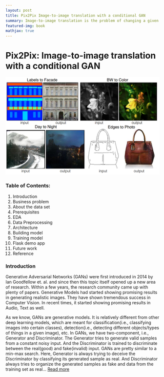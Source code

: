 ```yaml
---
layout: post
title: Pix2Pix Image-to-image translation with a conditional GAN
summary: Image-to-image translation is the problem of changing a given image in a specific or controlled way and the aim is to develop a general-purpose solution to image-to-image translation problems.
featured-img: book
mathjax: true
---
```


# Pix2Pix: Image-to-image translation with a conditional GAN

<img src='assets/img/posts/blog.png' />

### Table of Contents:

1. Introduction
2. Business problem
3. About the data set
4. Prerequisites
5. EDA
6. Data Preprocessing
7. Architecture
8. Building model
9. Training model
10. Flask demo app
11. Future work
12. Reference

### Introduction

Generative Adversarial Networks (GANs) were first introduced in 2014 by Ian Goodfellow et. al. and since then this topic itself opened up a new area of research. Within a few years, the research community came up with plenty of papers. Generative Models had started showing promising results in generating realistic images. They have shown tremendous success in Computer Vision. In recent times, it started showing promising results in Audio, Text as well.

As we know, GANs are generative models. It is relatively different from other deep learning models, which are meant for classification(i.e., classifying images into certain classes), detection(i.e., detecting different objects/types of things in a given image), etc. In GANs, we have two-component, i.e., Generator and Discriminator. The Generator tries to generate valid samples from a constant noisy input. And the Discriminator is trained to discriminate between the real(good) and fake(invalid) input. GANs are pretty similar to a min-max search. Here, Generator is always trying to deceive the Discriminator by classifying its generated sample as real. And Discriminator always tries to organize the generated samples as fake and data from the training set as real...     [Read more](https://medium.datadriveninvestor.com/pix2pix-image-to-image-translation-with-a-conditional-gan-428878c40d3)